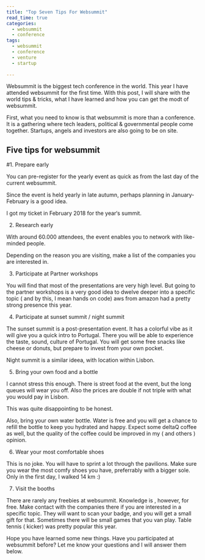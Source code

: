 ```yaml
---
title: "Top Seven Tips For Websummit"
read_time: true
categories:  
  - websummit
  - conference
tags:
  - websummit
  - conference
  - venture
  - startup  
  
---
```


Websummit is the biggest tech conference in the world. This year I have attended websummit for the first time. With this post, I will share with the world tips & tricks, what I have learned and how you can get the modt of websummit.

First, what you need to know is that websummit  is more than a conference. It is a gathering where tech leaders, political & governmental people come together. Startups, angels and investors are also going to be on site.

## Five tips for websummit

#1. Prepare early 

You can pre-register for the yearly event as quick as from the last day of the current websummit.

Since the event is held yearly in late autumn, perhaps planning in January- February is a good idea.

I got my ticket in February 2018 for the year‘s summit.

2. Research early

With around 60.000 attendees, the event enables you to network with like-minded people. 

Depending on the reason you are visiting, make a list of the companies you are interested in.

3. Participate at Partner workshops

You will find that most of the presentations are very high level. But going to the partner workshops is a very good idea to dwelve deeper into a specific topic ( and by this, I mean hands on code) aws from amazon had a pretty strong presence this year.

4. Participate at sunset summit / night summit

The sunset summit is a post-presentation event. It has a colorful vibe as it will give you a quick intro to Portugal. There you will be able to experience the taste, sound, culture of Portugal. You will get some free snacks like cheese or donuts, but prepare to invest from your own pocket.

Night summit is a similar ideea, with location within Lisbon.

5. Bring your own food and a bottle 

I cannot stress this enough. There is street food at the event, but the long queues will wear you off. Also the prices are double if not triple with what you would pay in Lisbon.

This was quite disappointing to be honest.

Also, bring your own water bottle. Water is free and you will get a chance to refill the bottle to keep you hydrated and happy. Expect some deltaQ coffee as well, but the quality of the coffee could be improved in my ( and others ) opinion.

6. Wear your most comfortable shoes

This is no joke. You will have to sprint a lot through the pavilions. Make sure you wear the most comfy shoes you have, preferrably with a bigger sole. Only in the first day, I walked 14 km :)

7. Visit the booths

There are rarely any freebies at websummit. Knowledge is , however, for free. Make contact with the companies there if you are interested in a specific topic. They will want to scan your badge, and you will get a small gift for that. Sometimes there will be small games that you van play. Table tennis ( kicker) was pretty popular this year.

Hope you have learned some new things. Have you participated at websummit before? Let me know your questions and I will answer them below.
